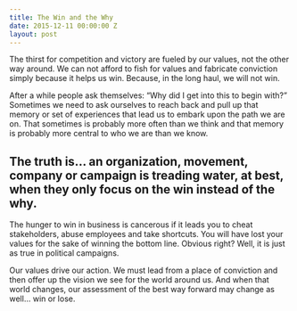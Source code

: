```yaml
---
title: The Win and the Why
date: 2015-12-11 00:00:00 Z
layout: post
---
```


The thirst for competition and victory are fueled by our values, not the other way around. We can not afford to fish for values and fabricate conviction simply because it helps us win. Because, in the long haul, we will not win.

After a while people ask themselves: “Why did I get into this to begin with?” Sometimes we need to ask ourselves to reach back and pull up that memory or set of experiences that lead us to embark upon the path we are on. That sometimes is probably more often than we think and that memory is probably more central to who we are than we know. 

## The truth is… an organization, movement, company or campaign is treading water, at best, when they only focus on the win instead of the why.

The hunger to win in business is cancerous if it leads you to cheat stakeholders, abuse employees and take shortcuts. You will have lost your values for the sake of winning the bottom line. Obvious right? Well, it is just as true in political campaigns. 

Our values drive our action. We must lead from a place of conviction and then offer up the vision we see for the world around us. And when that world changes, our assessment of the best way forward may change as well… win or lose.
